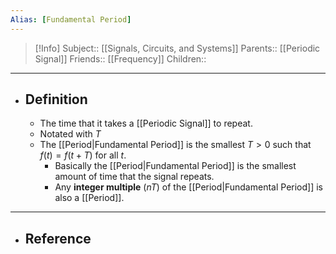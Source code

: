 ```yaml
---
Alias: [Fundamental Period]
---
```

> [!Info]
> Subject:: [[Signals, Circuits, and Systems]]
> Parents:: [[Periodic Signal]]
> Friends:: [[Frequency]]
> Children:: 
---
- ## Definition
	- The time that it takes a [[Periodic Signal]] to repeat.
	- Notated with $T$
	- The [[Period|Fundamental Period]] is the smallest $T>0$ such that $f(t)=f(t+T)$ for all $t$.
		- Basically the [[Period|Fundamental Period]] is the smallest amount of time that the signal repeats.
		- Any **integer multiple** ($nT$) of the [[Period|Fundamental Period]] is also a [[Period]].
---
- ## Reference